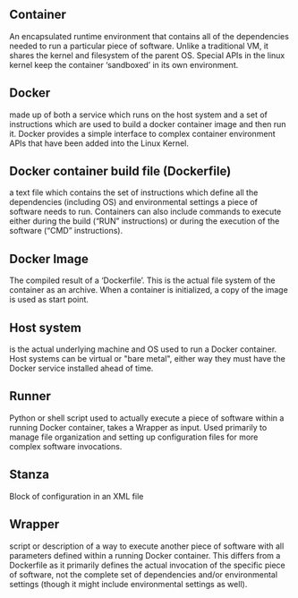 
Container
---------
An encapsulated runtime environment that contains all of the dependencies needed to run a particular piece of software. Unlike a traditional VM, it shares the kernel and filesystem of the parent OS. Special APIs in the linux kernel keep the container ‘sandboxed’ in its own environment.

Docker
------
made up of both a service which runs on the host system and a set of instructions which are used to build a docker container image and then run it. Docker provides a simple interface to complex container environment APIs that have been added into the Linux Kernel.

Docker container build file (Dockerfile)
----------------------------------------
a text file which contains the set of instructions which define all the dependencies (including OS) and environmental settings a piece of software needs to run.  Containers can also include commands to execute either during the build (“RUN” instructions) or during the execution of the software (“CMD” instructions).

Docker Image
------------
The compiled result of a ‘Dockerfile’. This is the actual file system of the container as an archive. When a container is initialized, a copy of the image is used as start point.

Host system
-----------
is the actual underlying machine and OS used to run a Docker container.  Host systems can be virtual or "bare metal", either way they must have the Docker service installed ahead of time.

Runner
------
Python or shell script used to actually execute a piece of software within a running Docker container, takes a Wrapper as input.  Used primarily to manage file organization and setting up configuration files for more complex software invocations.

Stanza
------
Block of configuration in an XML file

Wrapper
-------
script or description of a way to execute another piece of software with all parameters defined within a running Docker container.  This differs from a Dockerfile as it primarily defines the actual invocation of the specific piece of software, not the complete set of dependencies and/or environmental settings (though it might include environmental settings as well).
